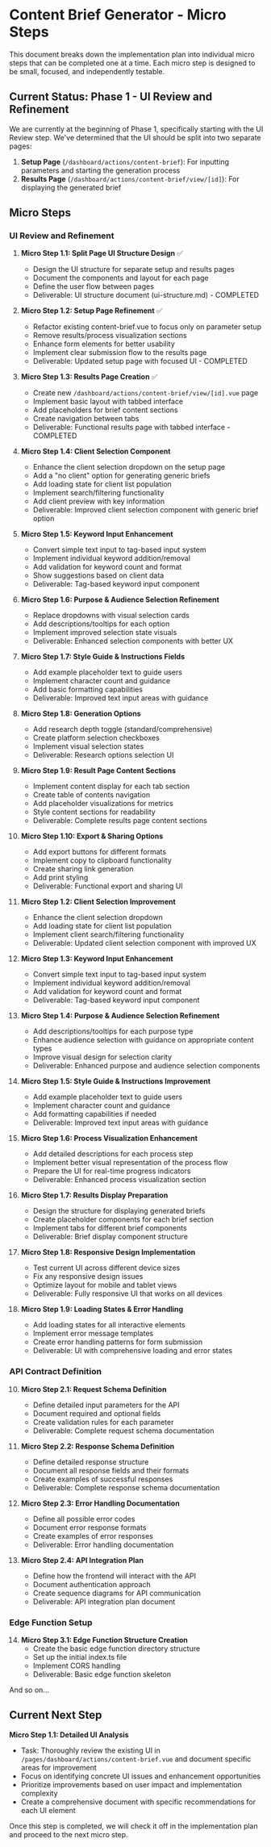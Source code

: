 # Content Brief Generator - Micro Steps

This document breaks down the implementation plan into individual micro steps that can be completed one at a time. Each micro step is designed to be small, focused, and independently testable.

## Current Status: Phase 1 - UI Review and Refinement

We are currently at the beginning of Phase 1, specifically starting with the UI Review step. We've determined that the UI should be split into two separate pages:

1. **Setup Page** (`/dashboard/actions/content-brief`): For inputting parameters and starting the generation process
2. **Results Page** (`/dashboard/actions/content-brief/view/[id]`): For displaying the generated brief

## Micro Steps

### UI Review and Refinement

1. **Micro Step 1.1: Split Page UI Structure Design** ✅
   - Design the UI structure for separate setup and results pages
   - Document the components and layout for each page
   - Define the user flow between pages
   - Deliverable: UI structure document (ui-structure.md) - COMPLETED

2. **Micro Step 1.2: Setup Page Refinement** ✅
   - Refactor existing content-brief.vue to focus only on parameter setup
   - Remove results/process visualization sections
   - Enhance form elements for better usability
   - Implement clear submission flow to the results page
   - Deliverable: Updated setup page with focused UI - COMPLETED

3. **Micro Step 1.3: Results Page Creation** ✅
   - Create new `/dashboard/actions/content-brief/view/[id].vue` page
   - Implement basic layout with tabbed interface
   - Add placeholders for brief content sections
   - Create navigation between tabs
   - Deliverable: Functional results page with tabbed interface - COMPLETED

4. **Micro Step 1.4: Client Selection Component**
   - Enhance the client selection dropdown on the setup page
   - Add a "no client" option for generating generic briefs
   - Add loading state for client list population
   - Implement search/filtering functionality
   - Add client preview with key information
   - Deliverable: Improved client selection component with generic brief option

5. **Micro Step 1.5: Keyword Input Enhancement**
   - Convert simple text input to tag-based input system
   - Implement individual keyword addition/removal
   - Add validation for keyword count and format
   - Show suggestions based on client data
   - Deliverable: Tag-based keyword input component

6. **Micro Step 1.6: Purpose & Audience Selection Refinement**
   - Replace dropdowns with visual selection cards
   - Add descriptions/tooltips for each option
   - Implement improved selection state visuals
   - Deliverable: Enhanced selection components with better UX

7. **Micro Step 1.7: Style Guide & Instructions Fields**
   - Add example placeholder text to guide users
   - Implement character count and guidance
   - Add basic formatting capabilities
   - Deliverable: Improved text input areas with guidance

8. **Micro Step 1.8: Generation Options**
   - Add research depth toggle (standard/comprehensive)
   - Create platform selection checkboxes
   - Implement visual selection states
   - Deliverable: Research options selection UI

9. **Micro Step 1.9: Result Page Content Sections**
   - Implement content display for each tab section
   - Create table of contents navigation
   - Add placeholder visualizations for metrics
   - Style content sections for readability
   - Deliverable: Complete results page content sections

10. **Micro Step 1.10: Export & Sharing Options**
    - Add export buttons for different formats
    - Implement copy to clipboard functionality
    - Create sharing link generation
    - Add print styling
    - Deliverable: Functional export and sharing UI

2. **Micro Step 1.2: Client Selection Improvement**
   - Enhance the client selection dropdown
   - Add loading state for client list population
   - Implement client search/filtering functionality
   - Deliverable: Updated client selection component with improved UX

3. **Micro Step 1.3: Keyword Input Enhancement**
   - Convert simple text input to tag-based input system
   - Implement individual keyword addition/removal
   - Add validation for keyword count and format
   - Deliverable: Tag-based keyword input component

4. **Micro Step 1.4: Purpose & Audience Selection Refinement**
   - Add descriptions/tooltips for each purpose type
   - Enhance audience selection with guidance on appropriate content types
   - Improve visual design for selection clarity
   - Deliverable: Enhanced purpose and audience selection components

5. **Micro Step 1.5: Style Guide & Instructions Improvement**
   - Add example placeholder text to guide users
   - Implement character count and guidance
   - Add formatting capabilities if needed
   - Deliverable: Improved text input areas with guidance

6. **Micro Step 1.6: Process Visualization Enhancement**
   - Add detailed descriptions for each process step
   - Implement better visual representation of the process flow
   - Prepare the UI for real-time progress indicators
   - Deliverable: Enhanced process visualization section

7. **Micro Step 1.7: Results Display Preparation**
   - Design the structure for displaying generated briefs
   - Create placeholder components for each brief section
   - Implement tabs for different brief components
   - Deliverable: Brief display component structure

8. **Micro Step 1.8: Responsive Design Implementation**
   - Test current UI across different device sizes
   - Fix any responsive design issues
   - Optimize layout for mobile and tablet views
   - Deliverable: Fully responsive UI that works on all devices

9. **Micro Step 1.9: Loading States & Error Handling**
   - Add loading states for all interactive elements
   - Implement error message templates
   - Create error handling patterns for form submission
   - Deliverable: UI with comprehensive loading and error states

### API Contract Definition

10. **Micro Step 2.1: Request Schema Definition**
    - Define detailed input parameters for the API
    - Document required and optional fields
    - Create validation rules for each parameter
    - Deliverable: Complete request schema documentation

11. **Micro Step 2.2: Response Schema Definition**
    - Define detailed response structure
    - Document all response fields and their formats
    - Create examples of successful responses
    - Deliverable: Complete response schema documentation

12. **Micro Step 2.3: Error Handling Documentation**
    - Define all possible error codes
    - Document error response formats
    - Create examples of error responses
    - Deliverable: Error handling documentation

13. **Micro Step 2.4: API Integration Plan**
    - Define how the frontend will interact with the API
    - Document authentication approach
    - Create sequence diagrams for API communication
    - Deliverable: API integration plan document

### Edge Function Setup

14. **Micro Step 3.1: Edge Function Structure Creation**
    - Create the basic edge function directory structure
    - Set up the initial index.ts file
    - Implement CORS handling
    - Deliverable: Basic edge function skeleton

And so on...

## Current Next Step

**Micro Step 1.1: Detailed UI Analysis**

- Task: Thoroughly review the existing UI in `/pages/dashboard/actions/content-brief.vue` and document specific areas for improvement
- Focus on identifying concrete UI issues and enhancement opportunities
- Prioritize improvements based on user impact and implementation complexity
- Create a comprehensive document with specific recommendations for each UI element

Once this step is completed, we will check it off in the implementation plan and proceed to the next micro step.
